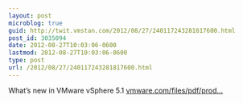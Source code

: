 ```yaml
---
layout: post
microblog: true
guid: http://twit.vmstan.com/2012/08/27/240117243281817600.html
post_id: 3035094
date: 2012-08-27T10:03:06-0600
lastmod: 2012-08-27T10:03:06-0600
type: post
url: /2012/08/27/240117243281817600.html
---
```

What’s new in VMware vSphere 5.1 <a href="http://www.vmware.com/files/pdf/products/vsphere/vmware-what-is-new-vsphere51.pdf">vmware.com/files/pdf/prod…</a>
